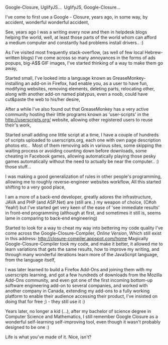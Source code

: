 Google-Closure, UglifyJS...  UglifyJS, Google-Closure...

I've come to first use a Google - Closure, years ago, in some way, by accident, wonderful wonderful accident,

See, years ago<!--more--> I was a writing every now and then in helpdesk blogs helping the world, well, at least those parts of the world whom can afford a medium computer and constantly had problems install drivers.. :)

As I've visited most frequently stack-overflow, (as well of few local Hebrew-written blogs) I've come across so many annoyances in the forms of ads popups, big-A$$ GIF images, I've started thinking of a way to make them go away,

Started small, I've looked into a language known as GreaseMonkey- installing an add-on in Firefox, had enable you, as a user to have fun, modifying websites, removing elements, deleting parts, relocating other, along with another add-on named platypus, even a noob, could have cut&amp;paste the web to his/her desire,

After a while I've also found out that GreaseMonkey has a very active community hosting their little programs known as 'user-scripts' in the http://userscripts.org/ website, allowing other registered users to reuse their's work,

Started small adding one little script at a time, I have a couple of hundreds of scripts uploaded to userscripts.org, each one with own page description photos etc..  Most of them removing ads in various sites, some skipping the waiting process or avoiding counting down before downloads, some cheating in Facebook games, allowing automatically playing those pesky games automatically without the need to actually be near the computer.. :) those stuff...

I was making a good generalization of rules in other people's programming, allowing me to roughly reverse-engineer websites workflow,
All this started shifting to a very good place,

I am a more of a back-end developer, greatly adores the infrastructure, JAVA and PHP (and ASP.Net) are (still are..) my weapon of choice,
(C#oh Yeah!) but I've started get very keen of the ease of 'see immediate results' in front-end programming (although at first, and sometimes it still is, seems lame in comparing to back-end engineering)

Started to look for a way to cheat my way into bettering my code quality I've come across the Google-Closure-Compiler, <em>Online Version</em>,
Which still exist in this address: http://closure-compiler.appspot.com/home
Magically Google-Closure-Compiler took my code, and make it better, it allowed me to learn variations that gets the same results, how to improve my writing, and through many wonderful iterations learn more of the JavaScript language, from the language itself,

I was later learned to build a Firefox Add-Ons and joining them with my userscripts learning, and got a few hundreds of downloads from the Mozilla Add-Ons community, and even got one of the first incoming bottom-up software engineering add-on to several companies, and worked with another company in Canada, extending my add-ons to a fully working platform to enable their audience accessing their product, I've insisted on doing that for free ;) - they still use it :)

Years later, no longer a kid (...), after my bachelor of science degree in Computer Science and Mathematics, I still remember Google Closure as a wonderful self-learning self-improving tool, even though it wasn't probably designed to be one :)

Life is what you've made of it. Nice, isn't?